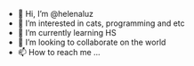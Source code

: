 - 👋 Hi, I’m @helenaluz
- 👀 I’m interested in cats, programming and etc
- 🌱 I’m currently learning HS
- 💞️ I’m looking to collaborate on the world
- 📫 How to reach me ...

<!---
helenaluz/helenaluz is a ✨ special ✨ repository because its `README.md` (this file) appears on your GitHub profile.
You can click the Preview link to take a look at your changes.
--->
